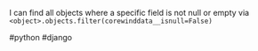 I can find all objects where a specific field is not null or empty via `<object>.objects.filter(corewinddata__isnull=False)`

#python
#django 
